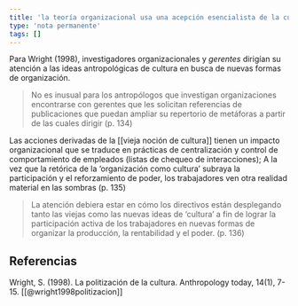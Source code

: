 ```yaml
---
title: 'la teoría organizacional usa una acepción esencialista de la cultura'
type: 'nota permanente'
tags: []
---
```


Para Wright (1998), investigadores organizacionales y *gerentes* dirigían su atención a las ideas antropológicas de cultura en busca de nuevas formas de organización.

>No es inusual para los antropólogos que investigan organizaciones encontrarse con gerentes que les solicitan referencias de publicaciones que puedan ampliar su repertorio de metáforas a partir de las cuales dirigir (p. 134)

Las acciones derivadas de la [[vieja noción de cultura]] tienen un impacto organizacional que se traduce en prácticas de centralización y control de comportamiento de empleados (listas de chequeo de interacciones); A la vez que la retórica de la ‘organización como cultura’ subraya la participación y el reforzamiento de poder, los trabajadores
ven otra realidad material en las sombras (p. 135)

>La atención debiera estar en cómo los directivos están desplegando tanto las viejas como las nuevas ideas de ‘cultura’ a fin de lograr la participación activa de los trabajadores en nuevas formas de organizar la producción, la rentabilidad y el poder. (p. 136)

## Referencias

Wright, S. (1998). La politización de la cultura. Anthropology today, 14(1), 7-15. [[@wright1998politizacion]]